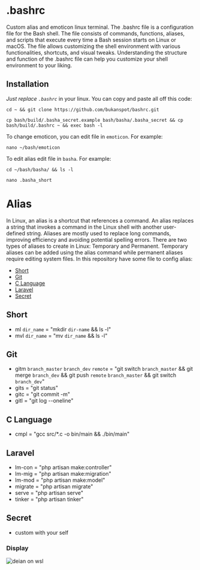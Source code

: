 # .bashrc
Custom alias and emoticon linux terminal. The .bashrc file is a configuration file for the Bash shell. The file consists of commands, functions, aliases, and scripts that execute every time a Bash session starts on Linux or macOS. The file allows customizing the shell environment with various functionalities, shortcuts, and visual tweaks. Understanding the structure and function of the .bashrc file can help you customize your shell environment to your liking.

## Installation
*Just replace `.bashrc`* in your linux. You can copy and paste all off this code:

```
cd ~ && git clone https://github.com/bukanspot/bashrc.git
```
```
cp bash/build/.basha_secret.example bash/basha/.basha_secret && cp bash/build/.bashrc ~ && exec bash -l
```
To change emoticon, you can edit file in `emoticon`. For example:

```
nano ~/bash/emoticon
```

To edit alias edit file in `basha`. For example:
```
cd ~/bash/basha/ && ls -l
```
```
nano .basha_short
```

# Alias
In Linux, an alias is a shortcut that references a command. An alias replaces a string that invokes a command in the Linux shell with another user-defined string. Aliases are mostly used to replace long commands, improving efficiency and avoiding potential spelling errors. There are two types of aliases to create in Linux: Temporary and Permanent. Temporary aliases can be added using the alias command while permanent aliases require editing system files. In this repository have some file to config alias:
- [Short](#short)
- [Git](#git)
- [C Language](#c-language)
- [Laravel](#laravel)
- [Secret](#secret)

## Short
- ml `dir_name` = "mkdir `dir-name` && ls -l"
- mvl `dir_name` = "mv `dir_name` && ls -l"

## Git
- gitm `branch_master` `branch_dev` `remote` = "git switch `branch_master` && git merge `branch_dev` && git push `remote` `branch_master` && git switch `branch_dev`"
- gits = "git status"
- gitc = "git commit -m"
- gitl = "git log --oneline"

## C Language
- cmpl = "gcc src/*.c -o bin/main && ./bin/main"

## Laravel
- lm-con = "php artisan make:controller"
- lm-mig = "php artisan make:migration"
- lm-mod = "php artisan make:model"
- migrate = "php artisan migrate"
- serve = "php artisan serve"
- tinker = "php artisan tinker"

## Secret
- custom with your self


### Display
![deian on wsl](https://raw.githubusercontent.com/bukanspot/bashrc/dev/img/terminal-gnome.png)
